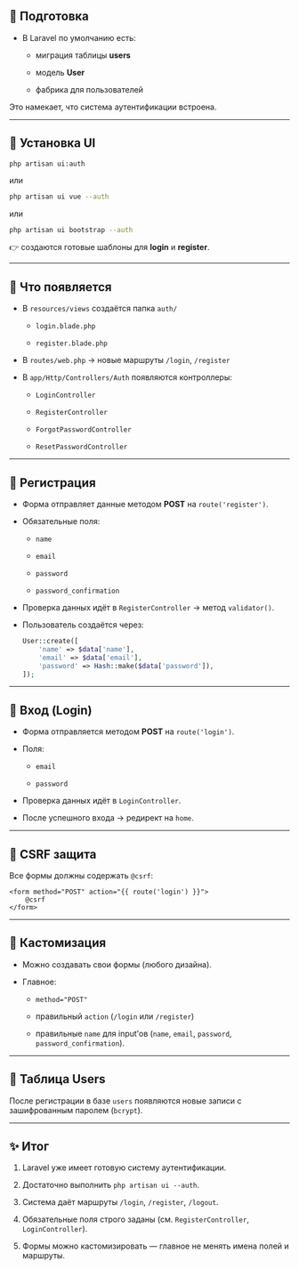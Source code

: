 ## 🔹 Подготовка

- В Laravel по умолчанию есть:
    
    - миграция таблицы **users**
        
    - модель **User**
        
    - фабрика для пользователей
        

Это намекает, что система аутентификации встроена.

---

## 🔹 Установка UI

```Shell
php artisan ui:auth
```

или

```bash
php artisan ui vue --auth
```

или

```bash
php artisan ui bootstrap --auth
```

👉 создаются готовые шаблоны для **login** и **register**.

---

## 🔹 Что появляется

- В `resources/views` создаётся папка `auth/`
    
    - `login.blade.php`
        
    - `register.blade.php`
        
- В `routes/web.php` → новые маршруты `/login`, `/register`
    
- В `app/Http/Controllers/Auth` появляются контроллеры:
    
    - `LoginController`
        
    - `RegisterController`
        
    - `ForgotPasswordController`
        
    - `ResetPasswordController`
        

---

## 🔹 Регистрация

- Форма отправляет данные методом **POST** на `route('register')`.
    
- Обязательные поля:
    
    - `name`
        
    - `email`
        
    - `password`
        
    - `password_confirmation`
        
- Проверка данных идёт в `RegisterController` → метод `validator()`.
    
- Пользователь создаётся через:
    
    ```php
    User::create([
        'name' => $data['name'],
        'email' => $data['email'],
        'password' => Hash::make($data['password']),
    ]);
    ```
    

---

## 🔹 Вход (Login)

- Форма отправляется методом **POST** на `route('login')`.
    
- Поля:
    
    - `email`
        
    - `password`
        
- Проверка данных идёт в `LoginController`.
    
- После успешного входа → редирект на `home`.
    

---

## 🔹 CSRF защита

Все формы должны содержать `@csrf`:

```blade
<form method="POST" action="{{ route('login') }}">
    @csrf
</form>
```

---

## 🔹 Кастомизация

- Можно создавать свои формы (любого дизайна).
    
- Главное:
    
    - `method="POST"`
        
    - правильный `action` (`/login` или `/register`)
        
    - правильные `name` для input’ов (`name`, `email`, `password`, `password_confirmation`).
        

---

## 🔹 Таблица Users

После регистрации в базе `users` появляются новые записи с зашифрованным паролем (`bcrypt`).

---

## ✨ Итог

1. Laravel уже имеет готовую систему аутентификации.
    
2. Достаточно выполнить `php artisan ui --auth`.
    
3. Система даёт маршруты `/login`, `/register`, `/logout`.
    
4. Обязательные поля строго заданы (см. `RegisterController`, `LoginController`).
    
5. Формы можно кастомизировать — главное не менять имена полей и маршруты.
    
